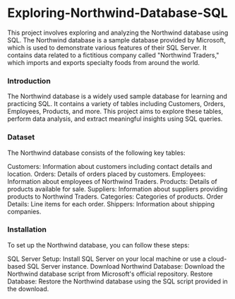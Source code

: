 # Exploring-Northwind-Database-SQL
This project involves exploring and analyzing the Northwind database using SQL. The Northwind database is a sample database provided by Microsoft, which is used to demonstrate various features of their SQL Server. It contains data related to a fictitious company called "Northwind Traders," which imports and exports specialty foods from around the world.

### Introduction
The Northwind database is a widely used sample database for learning and practicing SQL. It contains a variety of tables including Customers, Orders, Employees, Products, and more. This project aims to explore these tables, perform data analysis, and extract meaningful insights using SQL queries.

### Dataset
The Northwind database consists of the following key tables:

Customers: Information about customers including contact details and location.
Orders: Details of orders placed by customers.
Employees: Information about employees of Northwind Traders.
Products: Details of products available for sale.
Suppliers: Information about suppliers providing products to Northwind Traders.
Categories: Categories of products.
Order Details: Line items for each order.
Shippers: Information about shipping companies.

### Installation
To set up the Northwind database, you can follow these steps:

SQL Server Setup:
Install SQL Server on your local machine or use a cloud-based SQL Server instance.
Download Northwind Database:
Download the Northwind database script from Microsoft's official repository.
Restore Database:
Restore the Northwind database using the SQL script provided in the download.
